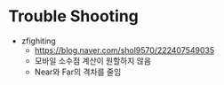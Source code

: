# Trouble Shooting

- zfighiting
  - https://blog.naver.com/shol9570/222407549035
  - 모바일 소수점 계산이 원할하지 않음
  - Near와 Far의 격차를 줄임

